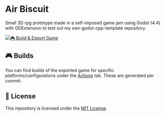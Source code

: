 # Air Biscuit
Small 3D rpg prototype made in a self-imposed game jam using Godot (4.4) with GDExtension to test out my own godot-cpp-template repository. 

[![🎮 Build & Export Game](https://github.com/comfyjase/air-biscuit/actions/workflows/builds.yml/badge.svg)](https://github.com/comfyjase/air-biscuit/actions/workflows/builds.yml)

## 🎮 Builds
You can find builds of the exported game for specific platforms/configurations under the [Actions](https://github.com/comfyjase/air-biscuit/actions) tab. These are generated per commit.

## 📃 License
This repository is licensed under the [MIT License](./LICENSE.md).
